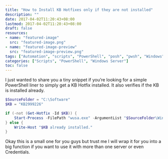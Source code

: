 ```yaml
---
title: "How to Install KB Hotfixes only if they are not installed"
description: ""
date: 2017-04-02T11:20:43+08:00
lastmod: 2017-04-02T11:20:43+08:00
draft: false
resources:
- name: "featured-image"
  src: "featured-image.png"
- name: "featured-image-preview"
  src: "featured-image-preview.png"
tags: ["Automation", "scripts", "PowerShell", "posh", "pwsh", "Windows"]
categories: ["Scripts", "PowerShell", "Windows Server"]
toc: false
---
```


 I just wanted to share you a tiny snippet if you’re looking for a simple PowerShell liner to simply get a KB Hotfix installed. It also verifies if the KB is installed already.

 <!--more-->

```powershell
$SourceFolder = "C:\Software"
$KB = "KB2999226"

if (-not (Get-Hotfix -Id $KB)) {
    Start-Process -FilePath "wusa.exe" -ArgumentList "$SourceFolder\Windows8.1-KB2999226-x64.msu /quiet /norestart" -Wait
} else {
    Write-Host "$KB already installed."
}
```

Okay this is a small one for you guys but trust me I will wrap it for you into a big function if you want to use it with more than one server or even Credentials.


